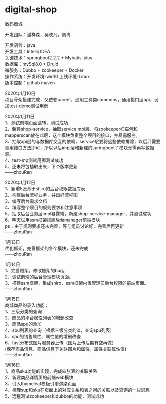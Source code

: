# digital-shop
数码商城

开发团队：潘祥森，吴映凡，周冉

开发语言：java  
开发工具：Intellij IDEA  
关键技术：springboot2.2.2 + Mybatis-plus   
数据库：mySql8.0 + Druid  
微服务：Dubbo + zookeeper + Docker  
操作系统：开发环境-win10  上线环境-Linux  
版本控制：github  maven      
    
2020年1月10日  
项目骨架搭建完成，父依赖parent，通用工具类commons，通用接口层api，另加test-demo测试用例  
  
  
2020年1月11日  
1、测试前端页面跳转，测试成功  
2、新建shop-service，抽取serviceImpl层，将zookeeper扫描包和mapperscan放在此层，这个模块负责整个项目的接口，并暴露服务。  
3、抽取api层的与数据库交互的依赖，service层要将这些依赖排除，以后只需要调用接口方法即可，所以以后impl层和新建的springboot子模块无需再写数据源。  
4、test-mp测试用例测试成功  
5、还未将包抽取出来，下个版本更新  
——zhouRan  
  
  
2020年1月12日  
1、新增5张基于shiro的后台权限数据库表  
2、构建后台流程业务，并画好流程图  
3、编写后台需求文档  
4、编写整个项目的规则要求和注意事项  
5、抽取后台业务层impl暴露端，新建shop-service-manager，并测试成功  
6、明天试用ssm框架搭建后台manager前端模块  
ps：由于规则要求还未完善，等与组员讨论好，完善后再更新  
——zhouRan  
  
  
1月13日  
优化框架，完善框架的各个模块，还未完成  
——zhouRan  
  
  
1月14日  
1、完善框架，修改框架的bug。  
2、调试前端的后台管理模块页面。  
3、搭建ssm框架，集成shiro，ssm框架内置管理员后台权限的前端页面。  
——zhouRan  
  
  
1月15日  
商城商品的录入功能：  
1、三级分类的查询  
2、商品的平台属性列表的增删改查  
3、商品spu的添加  
4、spu列表的查询（根据三级分类的id，查询spu列表）  
5、spu的销售属性、属性值的增删改查  
6、fast分布式图片服务器上传（图片上传后期有空再做）  
(保存商品信息、商品信息下关联图片和属性，属性关联属性值)  
——zhouRan  

1月16日  
1、商品sku功能的实现，完成四张表的关联关系  
2、新建商品详情页的前端web模块  
3、引入thymeleaf模板引擎渲染页面  
4、梳理sup和sku在页面上的对应关系和表之间的关联以及查询的一些思想  
5、远程测试zookeeper和dubbo的功能，测试成功  
  
  





